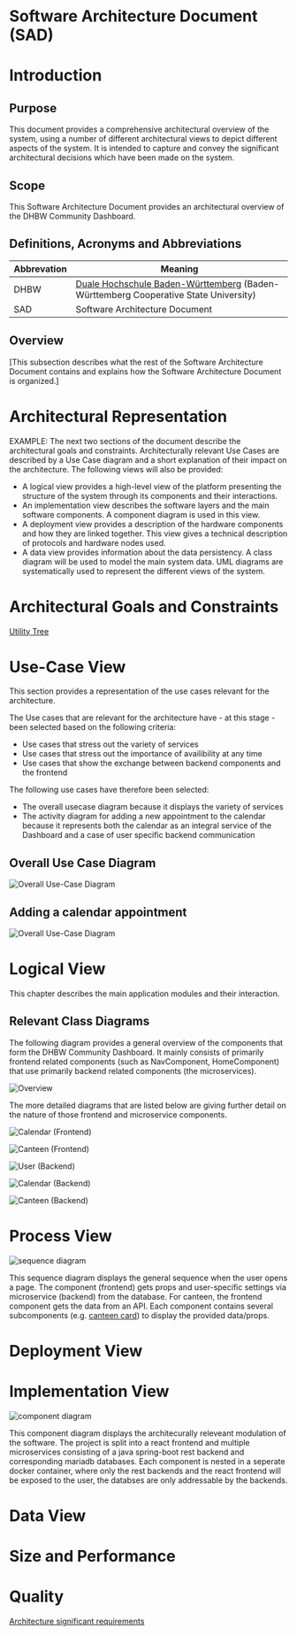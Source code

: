 # Software Architecture Document (SAD)

# Introduction
## Purpose
This document provides a comprehensive architectural overview of the system, using a number of different architectural views to depict different aspects of the system. It is intended to capture and convey the significant architectural decisions which have been made on the system.

## Scope
This Software Architecture Document provides an architectural overview of the DHBW Community Dashboard.

## Definitions, Acronyms and Abbreviations
Abbrevation | Meaning
----------- | ---------------------------
DHBW        | [Duale Hochschule Baden-Württemberg](https://de.wikipedia.org/wiki/Duale_Hochschule_Baden-W%C3%BCrttemberg_Karlsruhe) (Baden-Württemberg                   Cooperative State University)
SAD         | Software Architecture Document


## Overview
[This subsection describes what the rest of the Software Architecture Document contains and explains how the Software Architecture Document is organized.]

# Architectural Representation
EXAMPLE:
The next two sections of the document describe the architectural goals and constraints.
Architecturally relevant Use Cases are described by a Use Case diagram and a short explanation
of their impact on the architecture. The following views will also be provided:
+ A logical view provides a high-level view of the platform presenting the structure of the
system through its components and their interactions.
+ An implementation view describes the software layers and the main software
components. A component diagram is used in this view.
+ A deployment view provides a description of the hardware components and how they
are linked together. This view gives a technical description of protocols and hardware
nodes used.
+ A data view provides information about the data persistency. A class diagram will be used
to model the main system data.
UML diagrams are systematically used to represent the different views of the system.

# Architectural Goals and Constraints
[Utility Tree](../architecture_significant_requirements/utility_tree.md)

# Use-Case View 

This section provides a representation of the use cases relevant for the architecture.

The Use cases that are relevant for the architecture have - at this stage - been selected based on the following criteria:

+ Use cases that stress out the variety of services
+ Use cases that stress out the importance of availibility at any time
+ Use cases that show the exchange between backend components and the frontend

The following use cases have therefore been selected:
+ The overall usecase diagram because it displays the variety of services
+ The activity diagram for adding a new appointment to the calendar because it represents both the calendar as an integral service of the Dashboard and a case of user specific backend communication

## Overall Use Case Diagram
![Overall Use-Case Diagram](../use_case_diagrams/UCD1_overall.png)

## Adding a calendar appointment
![Overall Use-Case Diagram](../activity_diagrams/AD2_new_appointment.png)

# Logical View

This chapter describes the main application modules and their interaction.

## Relevant Class Diagrams

The following diagram provides a general overview of the components that form the DHBW Community Dashboard. It mainly consists of primarily frontend related components (such as NavComponent, HomeComponent) that use primarily backend related components (the microservices).

![Overview](../class_diagrams/CD1_overview.png)

The more detailed diagrams that are listed below are giving further detail on the nature of those frontend and microservice components.

![Calendar (Frontend)](../class_diagrams/CD2_frontend_calendar.png)

![Canteen (Frontend)](../class_diagrams/CD3_frontend_canteen.png)

![User (Backend)](../class_diagrams/CD5_backend_user.png)

![Calendar (Backend)](../class_diagrams/CD6_backend_calendar.png)

![Canteen (Backend)](../class_diagrams/CD7_backend_canteen.png)

# Process View

![sequence diagram](../sequence_diagrams/SD0_Components.png)

This sequence diagram displays the general sequence when the user opens a page. The component (frontend) gets props and user-specific settings via microservice (backend) from the database. For canteen, the frontend component gets the data from an API. Each component contains several subcomponents (e.g. [canteen card](https://dhbwcd-dev.mush-it.com/canteen/default)) to display the provided data/props.

# Deployment View

# Implementation View

![component diagram](../component_diagrams/CD1_components.png)

This component diagram displays the architecurally releveant modulation of the software. The project is split into a react frontend and multiple microservices consisting of a java spring-boot rest backend and corresponding mariadb databases. Each component is nested in a seperate docker container, where only the rest backends and the react frontend will be exposed to the user, the databses are only addressable by the backends.

# Data View

# Size and Performance

# Quality
[Architecture significant requirements](../architecture_significant_requirements/architecture_decisions_and_design_patterns.md)
